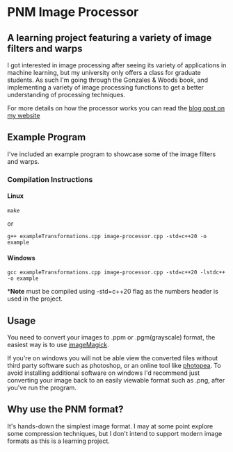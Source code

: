 # PNM Image Processor
## A learning project featuring a variety of image filters and warps
I got interested in image processing after seeing its variety of applications in machine learning, but my university only offers a class for graduate students.
As such I'm going through the Gonzales & Woods book, and implementing a variety of image processing functions to get a better understanding of processing techniques.

For more details on how the processor works you can read the [blog post on my website](https://eiron.xyz/image-processor/image-processor.html)

## Example Program
I've included an example program to showcase some of the image filters and warps.
### Compilation Instructions
#### Linux
```
make
```
or
```
g++ exampleTransformations.cpp image-processor.cpp -std=c++20 -o example
```
#### Windows
```
gcc exampleTransformations.cpp image-processor.cpp -std=c++20 -lstdc++ -o example
```

***Note** must be compiled using -std=c++20 flag as the numbers header is used in the project.

## Usage
You need to convert your images to .ppm or .pgm(grayscale) format, the easiest way is to use [imageMagick](https://imagemagick.org/script/download.php).

If you're on windows you will not be able view the converted files without third party software such as photoshop, or an online tool like [photopea](https://www.photopea.com/).
To avoid installing additional software on windows I'd recommend just converting your image back to an easily viewable format such as .png, after you've run the program.

## Why use the PNM format?
It's hands-down the simplest image format. I may at some point explore some compression techniques, but I don't intend to support modern image formats as this is a learning project.
